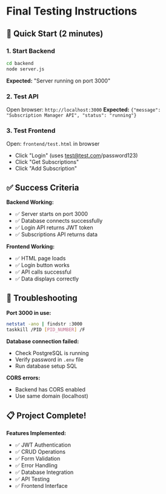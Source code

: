 # Final Testing Instructions

## 🚀 Quick Start (2 minutes)

### 1. Start Backend
```bash
cd backend
node server.js
```
**Expected:** "Server running on port 3000"

### 2. Test API
Open browser: `http://localhost:3000`
**Expected:** `{"message": "Subscription Manager API", "status": "running"}`

### 3. Test Frontend
Open: `frontend/test.html` in browser
- Click "Login" (uses test@test.com/password123)
- Click "Get Subscriptions" 
- Click "Add Subscription"

## ✅ Success Criteria

**Backend Working:**
- ✅ Server starts on port 3000
- ✅ Database connects successfully  
- ✅ Login API returns JWT token
- ✅ Subscriptions API returns data

**Frontend Working:**
- ✅ HTML page loads
- ✅ Login button works
- ✅ API calls successful
- ✅ Data displays correctly

## 🔧 Troubleshooting

**Port 3000 in use:**
```bash
netstat -ano | findstr :3000
taskkill /PID [PID_NUMBER] /F
```

**Database connection failed:**
- Check PostgreSQL is running
- Verify password in `.env` file
- Run database setup SQL

**CORS errors:**
- Backend has CORS enabled
- Use same domain (localhost)

## 📋 Project Complete!

**Features Implemented:**
- ✅ JWT Authentication
- ✅ CRUD Operations
- ✅ Form Validation  
- ✅ Error Handling
- ✅ Database Integration
- ✅ API Testing
- ✅ Frontend Interface